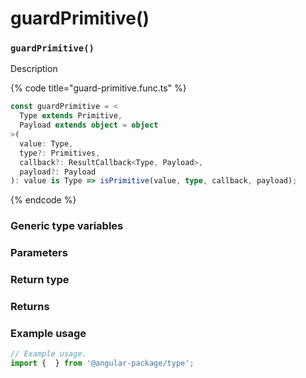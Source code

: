 # guardPrimitive()

### `guardPrimitive()`

Description

{% code title="guard-primitive.func.ts" %}
```typescript
const guardPrimitive = <
  Type extends Primitive,
  Payload extends object = object
>(
  value: Type,
  type?: Primitives,
  callback?: ResultCallback<Type, Payload>,
  payload?: Payload
): value is Type => isPrimitive(value, type, callback, payload);
```
{% endcode %}

### Generic type variables

### Parameters

### Return type

### Returns

### Example usage

```typescript
// Example usage.
import {  } from '@angular-package/type';


```

